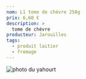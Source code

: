 ```yaml
---
nom: L1 tome de chèvre 250g
prix: 6,60 €
description: >
  tome de chèvre
producteur: Jarouilles
tags: 
  - produit laitier
  - fromage
---
```


![photo du yahourt](./media/tome-chevre.jpg)